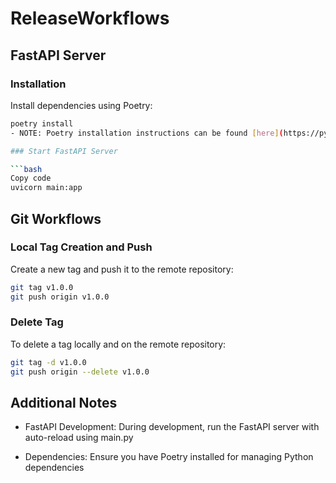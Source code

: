 # ReleaseWorkflows

## FastAPI Server

### Installation

Install dependencies using Poetry:

```bash
poetry install
- NOTE: Poetry installation instructions can be found [here](https://python-poetry.org/docs/).

### Start FastAPI Server

```bash
Copy code
uvicorn main:app
```

## Git Workflows

### Local Tag Creation and Push

Create a new tag and push it to the remote repository:

```bash
git tag v1.0.0
git push origin v1.0.0
```

### Delete Tag

To delete a tag locally and on the remote repository:

```bash
git tag -d v1.0.0
git push origin --delete v1.0.0
```

## Additional Notes

- FastAPI Development:
  During development, run the FastAPI server with auto-reload using main.py

- Dependencies:
  Ensure you have Poetry installed for managing Python dependencies
  